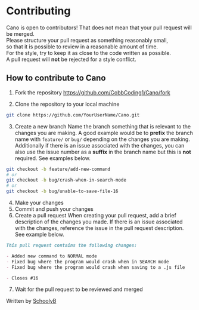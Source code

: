 
# Contributing
Cano is open to contributors! That does not mean that your pull request will be merged. \
Please structure your pull request as something reasonably small, \
so that it is possible to review in a reasonable amount of time. \
For the style, try to keep it as close to the code written as possible. \
A pull request will <b>not</b> be rejected for a style conflict.

## How to contribute to Cano
1. Fork the repository
https://github.com/CobbCoding1/Cano/fork 

2. Clone the repository to your local machine
```sh
git clone https://github.com/YourUserName/Cano.git
```

3. Create a new branch
Name the branch something that is relevant to the changes you are making.
A good example would be to <b>prefix</b> the branch name with `feature/` or `bug/` depending on the changes you are making. Additionally if there is an issue associated with the changes, you can also use the issue number as a <b>suffix</b> in the branch name but this is <b>not</b> required. See examples below. 
```sh
git checkout -b feature/add-new-command
# or
git checkout -b bug/crash-when-in-search-mode
# or
git checkout -b bug/unable-to-save-file-16
```

4. Make your changes
5. Commit and push your changes
6. Create a pull request
When creating your pull request, add a brief description of the changes you made. If there is an issue associated with the changes, reference the issue in the pull request description. See example below.
```md
This pull request contains the following changes:

- Added new command to NORMAL mode
- Fixed bug where the program would crash when in SEARCH mode
- Fixed bug where the program would crash when saving to a .js file

- Closes #16
```

7. Wait for the pull request to be reviewed and merged


Written by [SchoolyB](https://github.com/SchoolyB)



